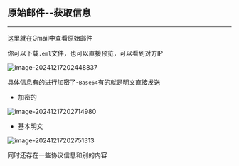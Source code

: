 ## 原始邮件--获取信息

---

这里就在Gmail中查看原始邮件

你可以下载`.eml`文件，也可以直接预览，可以看到对方IP

![image-20241217202448837](https://gitee.com/bx33661/image/raw/master/path/image-20241217202448837.png)

具体信息有的进行加密了-`Base64`有的就是明文直接发送

- 加密的

![image-20241217202714980](https://gitee.com/bx33661/image/raw/master/path/image-20241217202714980.png)

- 基本明文

![image-20241217202751313](https://gitee.com/bx33661/image/raw/master/path/image-20241217202751313.png)

同时还存在一些协议信息和别的内容